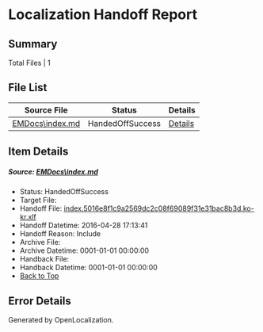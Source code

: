 # <a name='report-top'></a> Localization Handoff Report

## Summary
 Total Files | 1

## File List
 Source File | Status | Details 
 ----------- | ------ | ------- 
 [EMDocs\index.md](https://github.com/Microsoft/EMDocs-pr/blob/51310a9c6acb0103a4df809e8bd62019e5020e5a/EMDocs/index.md) | HandedOffSuccess | [Details](#269cf42a073f371b58acb44d8ec14c5b53afd3d959)

## Item Details
##### <a name='269cf42a073f371b58acb44d8ec14c5b53afd3d959'></a> Source: [EMDocs\index.md](https://github.com/Microsoft/EMDocs-pr/blob/51310a9c6acb0103a4df809e8bd62019e5020e5a/EMDocs/index.md)
* Status: HandedOffSuccess
* Target File: 
* Handoff File: [index.5016e8f1c9a2569dc2c08f69089f31e31bac8b3d.ko-kr.xlf](https://github.com/Microsoft/EM.handoff/blob/12fa409ada8c4e0aaeb7cddef98d0b560c01fb83/ol-handoff/Microsoft/EMDocs-pr.ko-kr/master/index.5016e8f1c9a2569dc2c08f69089f31e31bac8b3d.ko-kr.xlf)
* Handoff Datetime: 2016-04-28 17:13:41
* Handoff Reason: Include
* Archive File: 
* Archive Datetime: 0001-01-01 00:00:00
* Handback File: 
* Handback Datetime: 0001-01-01 00:00:00
* [Back to Top](#report-top)


## Error Details

Generated by OpenLocalization.
